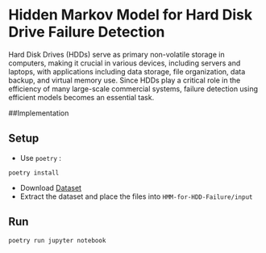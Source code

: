 # Hidden Markov Model for Hard Disk Drive Failure Detection

Hard Disk Drives (HDDs) serve as primary non-volatile storage in computers, making it crucial in various devices, including servers and laptops, with applications including data storage, file organization, data backup, and virtual memory use. Since HDDs play a critical role in the efficiency of many large-scale commercial systems, failure detection using efficient models becomes an essential task.

##Implementation


## Setup
- Use `poetry` :

```
poetry install 
```
- Download [Dataset](https://drive.google.com/file/d/1OqAJBbpfvXlikiQRVF6S6FSlYRFRFV-q/view?usp=sharing) 
- Extract the dataset and place the files into `HMM-for-HDD-Failure/input`


## Run
```
poetry run jupyter notebook
```
